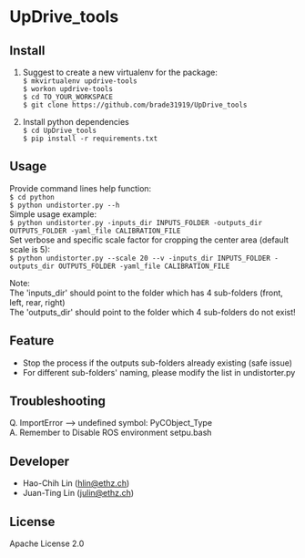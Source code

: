 # UpDrive_tools
## Install  
1. Suggest to create a new virtualenv for the package:  
`$ mkvirtualenv updrive-tools`  
`$ workon updrive-tools`  
`$ cd TO_YOUR_WORKSPACE`  
`$ git clone https://github.com/brade31919/UpDrive_tools`  

2. Install python dependencies  
`$ cd UpDrive_tools`  
`$ pip install -r requirements.txt`  

## Usage  
Provide command lines help function:  
`$ cd python`  
`$ python undistorter.py --h`  
Simple usage example:  
`$ python undistorter.py -inputs_dir INPUTS_FOLDER -outputs_dir OUTPUTS_FOLDER -yaml_file CALIBRATION_FILE`  
Set verbose and specific scale factor for cropping the center area (default scale is 5):  
`$ python undistorter.py --scale 20 --v -inputs_dir INPUTS_FOLDER -outputs_dir OUTPUTS_FOLDER -yaml_file CALIBRATION_FILE`  

  
Note:   
The 'inputs_dir' should point to the folder which has 4 sub-folders (front, left, rear, right)  
The 'outputs_dir' should point to the folder which 4 sub-folders do not exist!  

## Feature   
* Stop the process if the outputs sub-folders already existing (safe issue)  
* For different sub-folders' naming, please modify the list in undistorter.py  

## Troubleshooting  
Q. ImportError --> undefined symbol: PyCObject_Type  
A. Remember to Disable ROS environment setpu.bash   

## Developer  
* Hao-Chih Lin (hlin@ethz.ch)  
* Juan-Ting Lin (julin@ethz.ch)  

## License  
Apache License 2.0  
